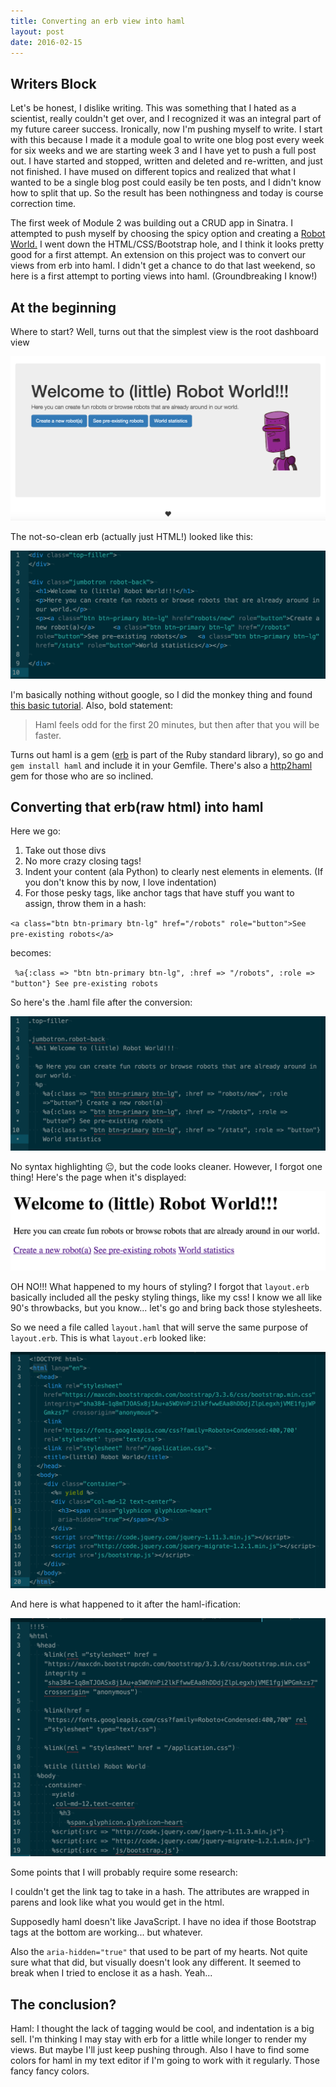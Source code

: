 ```yaml
---
title: Converting an erb view into haml
layout: post
date: 2016-02-15
---
```

## Writers Block
Let's be honest, I dislike writing. This was something that I hated as a scientist, really couldn't get over, and I recognized it was an integral part of my future career success. Ironically, now I'm pushing myself to write. I start with this because I made it a module goal to write one blog post every week for six weeks and we are starting week 3 and I have yet to push a full post out. I have started and stopped, written and deleted and re-written, and just not finished. I  have mused on different topics and realized that what I wanted to be a single blog post could easily be ten posts, and I didn't know how to split that up. So the result has been nothingness and today is course correction time.

The first week of Module 2 was building out a CRUD app in Sinatra. I attempted to push myself by choosing the spicy option and creating a [Robot World.](https://github.com/erinnachen/robot_world) I went down the HTML/CSS/Bootstrap hole, and I think it looks pretty good for a first attempt. An extension on this project was to convert our views from erb into haml. I didn't get a chance to do that last weekend, so here is a first attempt to porting views into haml. (Groundbreaking I know!)

## At the beginning
Where to start? Well, turns out that the simplest view is the root dashboard view

<img class= "image" src="/images/robot_intro.png">

The not-so-clean erb (actually just HTML!) looked like this:

<img class= "image" src="/images/dashboard_erb.png">

I'm basically nothing without google, so I did the monkey thing and found [this basic tutorial](http://haml.info/tutorial.html). Also, bold statement:

> Haml feels odd for the first 20 minutes, but then after that you will be faster.

Turns out haml is a gem ([erb](http://ruby-doc.org/stdlib-2.3.0/libdoc/erb/rdoc/ERB.html) is part of the Ruby standard library), so go and `gem install haml` and include it in your Gemfile. There's also a [http2haml](https://rubygems.org/gems/html2haml/versions/2.0.0) gem for those who are so inclined.

## Converting that erb(raw html) into haml
Here we go:
1. Take out those divs
2. No more crazy closing tags!
3. Indent your content (ala Python) to clearly nest elements in elements. (If you don't know this by now, I love indentation)
4. For those pesky tags, like anchor tags that have stuff you want to assign, throw them in a hash:

`<a class="btn btn-primary btn-lg" href="/robots" role="button">See pre-existing robots</a>`

becomes:

` %a{:class => "btn btn-primary btn-lg", :href => "/robots", :role => "button"} See pre-existing robots`

So here's the .haml file after the conversion:

<img class= "image" src="/images/layout_haml.png">

No syntax highlighting 😐, but the code looks cleaner.
However, I forgot one thing! Here's the page when it's displayed:

<img class= "image" src="/images/robot_intro_pre.png">

OH NO!!! What happened to my hours of styling? I forgot that `layout.erb` basically included all the pesky styling things, like my css! I know we all like 90's throwbacks, but you know... let's go and bring back those stylesheets.

So we need a file called `layout.haml` that will serve the same purpose of `layout.erb`. This is what `layout.erb` looked like:

<img class= "image" src="/images/layout_erb1.png">

And here is what happened to it after the haml-ification:

<img class= "image" src="/images/layout_haml2.png">

Some points that I will probably require some research:

I couldn't get the link tag to take in a hash. The attributes are wrapped in parens and look like what you would get in the html.

Supposedly haml doesn't like JavaScript. I have no idea if those Bootstrap tags at the bottom are working... but whatever.

Also the `aria-hidden="true"` that used to be part of my hearts. Not quite sure what that did, but visually doesn't look any different. It seemed to break when I tried to enclose it as a hash. Yeah...

## The conclusion?
Haml: I thought the lack of tagging would be cool, and indentation is a big sell. I'm thinking I may stay with erb for a little while longer to render my views. But maybe I'll just keep pushing through. Also I have to find some colors for haml in my text editor if I'm going to work with it regularly. Those fancy fancy colors.
